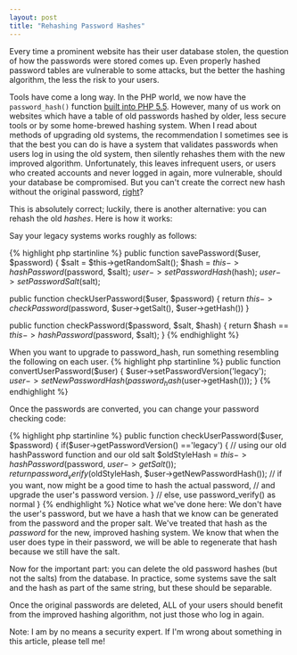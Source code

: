 ```yaml
---
layout: post
title: "Rehashing Password Hashes"
---
```


Every time a prominent website has their user database stolen, the question of
how the passwords were stored comes up. Even properly hashed password tables
are vulnerable to some attacks, but the better the hashing algorithm, the less
the risk to your users.

Tools have come a long way. In the PHP world, we now have the `password_hash()`
function [built into PHP
5.5](http://docs.php.net/manual/en/function.password-hash.php). However, many
of us work on websites which have a table of old passwords hashed by older,
less secure tools or by some home-brewed hashing system. When I read about
methods of upgrading old systems, the recommendation I sometimes see is that
the best you can do is have a system that validates passwords when users log in
using the old system, then silently rehashes them with the new improved
algorithm.  Unfortunately, this leaves infrequent users, or users who created
accounts and never logged in again, more vulnerable, should your database be
compromised.  But you can't create the correct new hash without the original
password,
[right](http://blog.stidges.com/post/upgrading-legacy-passwords-with-laravel)?

This is absolutely correct;
luckily, there is another alternative: you can rehash the old _hashes_.
Here is how it works:

Say your legacy systems works roughly as follows:

{% highlight php startinline %}
public function savePassword($user, $password)
{
   $salt = $this->getRandomSalt();
   $hash = $this->hashPassword($password, $salt);
   $user->setPasswordHash($hash);
   $user->setPasswordSalt($salt);

public function checkUserPassword($user, $password)
{
   return $this->checkPassword($password, $user->getSalt(), $user->getHash())
}

public function checkPassword($password, $salt, $hash)
{
   return $hash == $this->hashPassword($password, $salt);
}
{% endhighlight %}

When you want to upgrade to password_hash, run something resembling the following on
each user.
{% highlight php startinline %}
public function convertUserPassword($user)
{
   $user->setPasswordVersion('legacy');
   $user->setNewPasswordHash(password_hash($user->getHash()));
}
{% endhighlight %}

Once the passwords are converted, you can change your password checking code:

{% highlight php startinline %}
public function checkUserPassword($user, $password)
{
   if($user->getPasswordVersion() =='legacy')
   {
      // using our old hashPassword function and our old salt
      $oldStyleHash = $this->hashPassword($password, $user->getSalt());
      return password_verify($oldStyleHash, $user->getNewPasswordHash());
      // if you want, now might be a good time to hash the actual password,
      // and upgrade the user's password version.
   }
   // else, use password_verify() as normal
}
{% endhighlight %}
Notice what we've done here: We don't have the user's password, but we have a hash
that we know can be generated from the password and the proper salt. We've treated that
hash as the _password_ for the new, improved hashing system. We know that when the user
does type in their password, we will be able to regenerate that hash because we
still have the salt.

Now for the important part: you can delete the old password hashes (but not the salts) from
the database. In practice, some systems save the salt and the hash as part of the same string,
but these should be separable.

Once the original passwords are deleted, ALL of your users should benefit from the improved hashing
algorithm, not just those who log in again.

Note: I am by no means a security expert. If I'm wrong about something in this article, please tell me!
